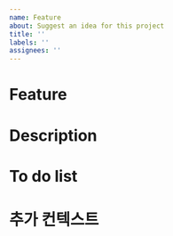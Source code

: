 ```yaml
---
name: Feature
about: Suggest an idea for this project
title: ''
labels: ''
assignees: ''
---
```


# Feature
<!--어떠한 기능을 구현할 것인지 요약하여 서술해주세요-->

# Description
<!--Epic의 내용을 조금 더 상세히 설명해주세요.-->

# To do list
<!--작업 목록을 체크박스 형식으로 작성해주세요.-->

# 추가 컨텍스트
<!--기능 요청에 대한 추가 컨텍스트나 스크린샷 등을 추가해주세요.-->
